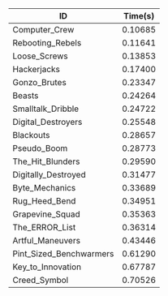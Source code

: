 |ID|Time(s)|
|-|-|
|Computer_Crew|0.10685|
|Rebooting_Rebels|0.11641|
|Loose_Screws|0.13853|
|Hackerjacks|0.17400|
|Gonzo_Brutes|0.23347|
|Beasts|0.24264|
|Smalltalk_Dribble|0.24722|
|Digital_Destroyers|0.25548|
|Blackouts|0.28657|
|Pseudo_Boom|0.28773|
|The_Hit_Blunders|0.29590|
|Digitally_Destroyed|0.31477|
|Byte_Mechanics|0.33689|
|Rug_Heed_Bend|0.34951|
|Grapevine_Squad|0.35363|
|The_ERROR_List|0.36314|
|Artful_Maneuvers|0.43446|
|Pint_Sized_Benchwarmers|0.61290|
|Key_to_Innovation|0.67787|
|Creed_Symbol|0.70526|
